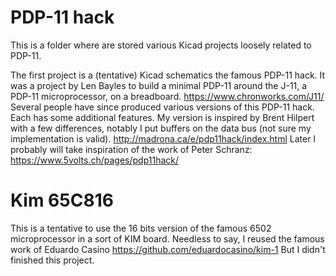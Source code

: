 # PDP-11 hack
This is a folder where are stored various Kicad projects loosely related to PDP-11.

The first project is a (tentative) Kicad schematics the famous PDP-11 hack. It was a project by Len Bayles to build a minimal PDP-11 around the J-11, a PDP-11 microprocessor, on a breadboard. 
https://www.chronworks.com/J11/
Several people have since produced various versions of this PDP-11 hack. Each has some additional features.
My version is inspired by Brent Hilpert with a few differences, notably I put buffers on the data bus (not sure my implementation is valid).
http://madrona.ca/e/pdp11hack/index.html
Later I probably will take inspiration of the work of Peter Schranz:
https://www.5volts.ch/pages/pdp11hack/

# Kim 65C816
This is a tentative to use the 16 bits version of the famous 6502 microprocessor in a sort of KIM board.
Needless to say, I reused the famous work of Eduardo Casino
https://github.com/eduardocasino/kim-1
But I didn't finished this project.

